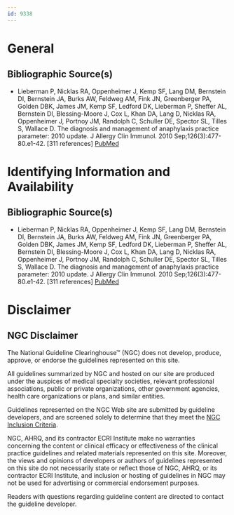 ```yaml
---
id: 9338
---
```


# General

## Bibliographic Source(s)

- Lieberman P, Nicklas RA, Oppenheimer J, Kemp SF, Lang DM, Bernstein DI, Bernstein JA, Burks AW, Feldweg AM, Fink JN, Greenberger PA, Golden DBK, James JM, Kemp SF, Ledford DK, Lieberman P, Sheffer AL, Bernstein DI, Blessing-Moore J, Cox L, Khan DA, Lang D, Nicklas RA, Oppenheimer J, Portnoy JM, Randolph C, Schuller DE, Spector SL, Tilles S, Wallace D. The diagnosis and management of anaphylaxis practice parameter: 2010 update. J Allergy Clin Immunol. 2010 Sep;126(3):477-80.e1-42. [311 references] [ PubMed ](http://www.ncbi.nlm.nih.gov/entrez/query.fcgi?cmd=Retrieve&db=pubmed&dopt=Abstract&list_uids=20692689)

# Identifying Information and Availability

## Bibliographic Source(s)

- Lieberman P, Nicklas RA, Oppenheimer J, Kemp SF, Lang DM, Bernstein DI, Bernstein JA, Burks AW, Feldweg AM, Fink JN, Greenberger PA, Golden DBK, James JM, Kemp SF, Ledford DK, Lieberman P, Sheffer AL, Bernstein DI, Blessing-Moore J, Cox L, Khan DA, Lang D, Nicklas RA, Oppenheimer J, Portnoy JM, Randolph C, Schuller DE, Spector SL, Tilles S, Wallace D. The diagnosis and management of anaphylaxis practice parameter: 2010 update. J Allergy Clin Immunol. 2010 Sep;126(3):477-80.e1-42. [311 references] [ PubMed ](http://www.ncbi.nlm.nih.gov/entrez/query.fcgi?cmd=Retrieve&db=pubmed&dopt=Abstract&list_uids=20692689)

# Disclaimer

## NGC Disclaimer

The National Guideline Clearinghouse™ (NGC) does not develop, produce, approve, or endorse the guidelines represented on this site.

All guidelines summarized by NGC and hosted on our site are produced under the auspices of medical specialty societies, relevant professional associations, public or private organizations, other government agencies, health care organizations or plans, and similar entities.

Guidelines represented on the NGC Web site are submitted by guideline developers, and are screened solely to determine that they meet the [NGC Inclusion Criteria](/help-and-about/summaries/inclusion-criteria).

NGC, AHRQ, and its contractor ECRI Institute make no warranties concerning the content or clinical efficacy or effectiveness of the clinical practice guidelines and related materials represented on this site. Moreover, the views and opinions of developers or authors of guidelines represented on this site do not necessarily state or reflect those of NGC, AHRQ, or its contractor ECRI Institute, and inclusion or hosting of guidelines in NGC may not be used for advertising or commercial endorsement purposes.

Readers with questions regarding guideline content are directed to contact the guideline developer.

